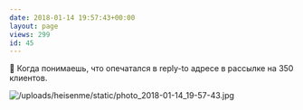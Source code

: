 ```yaml
---
date: 2018-01-14 19:57:43+00:00
layout: page
views: 299
id: 45
---
```


📧 Когда понимаешь, что опечатался в reply-to адресе в рассылке на 350 клиентов.



![/uploads/heisenme/static/photo_2018-01-14_19-57-43.jpg](/uploads/heisenme/static/photo_2018-01-14_19-57-43.jpg)

